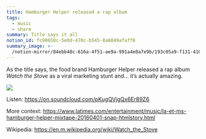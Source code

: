 ```yaml
---
title: Hamburger Helper released a rap album
tags:
  - music
  - share
summary: Title says it all
notion_id: fc90658c-5e0d-470c-b545-8a6049afaff8
summary_image: >-
  /notion-mirror/84ebb48c-616a-4f51-ae9a-991a4e0a7e9b/193c05a9-f131-410b-9c96-69b1101d700d/B9F2B751-FFA1-4422-8217-41707A468735.jpeg
---
```

As the title says, the food brand Hamburger Helper released a rap album _Watch the Stove_ as a viral marketing stunt and… it’s actually amazing.

![](/notion-mirror/84ebb48c-616a-4f51-ae9a-991a4e0a7e9b/193c05a9-f131-410b-9c96-69b1101d700d/B9F2B751-FFA1-4422-8217-41707A468735.jpeg)

Listen: <https://on.soundcloud.com/pKugQVjgQx6Er89Z6>

More context: <https://www.latimes.com/entertainment/music/la-et-ms-hamburger-helper-mixtape-20160401-snap-htmlstory.html>

Wikipedia: <https://en.m.wikipedia.org/wiki/Watch_the_Stove>
